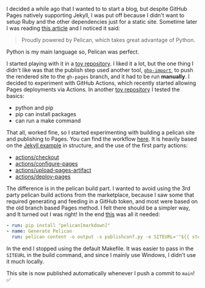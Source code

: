 I decided a while ago that I wanted to to start a blog, but despite GitHub Pages natively supporting Jekyll, I was put off because I didn't want to setup Ruby and the other dependencies just for a static site. Sometime later I was reading [this article](https://tenthousandmeters.com/blog/python-behind-the-scenes-12-how-asyncawait-works-in-python) and I noticed it said:

> Proudly powered by Pelican, which takes great advantage of Python.

Python is my main language so, Pelican was perfect.

I started playing with it in a [toy repository](https://github.com/skarfie123/ghp-pelican). I liked it a lot, but the one thing I didn't like was that the publish step used another tool, [`ghp-import`](https://github.com/c-w/ghp-import), to push the rendered site to the `gh-pages` branch, and it had to be run **manually**. I decided to experiment with GitHub Actions, which recently started allowing Pages deployments via Actions. In another [toy repository](https://github.com/skarfie123/gh-actions) I tested the basics:

- python and pip
- pip can install packages
- can run a make command

That all, worked fine, so I started experimenting with building a pelican site and publishing to Pages. You can find the workflow [here](https://github.com/skarfie123/skarfie123.github.io/blob/main/.github/workflows/deploy.yml). It is heavily based on the [Jekyll example](https://github.com/actions/starter-workflows/blob/main/pages/jekyll.yml) in structure, and the use of the first party actions:

- [actions/checkout](https://github.com/marketplace/actions/checkout)
- [actions/configure-pages](https://github.com/marketplace/actions/configure-github-pages)
- [actions/upload-pages-artifact](https://github.com/marketplace/actions/upload-github-pages-artifact)
- [actions/deploy-pages](https://github.com/marketplace/actions/deploy-github-pages-site)

The difference is in the pelican build part. I wanted to avoid using the 3rd party pelican build actions from the marketplace, because I saw some that required generating and feeding in a GitHub token, and most were based on the old branch based Pages method. I felt there should be a simpler way, and It turned out I was right! In the end [this](https://github.com/skarfie123/skarfie123.github.io/blob/18747ba4ae8b816f274dcb8679c1136ede5c9847/.github/workflows/deploy.yml#L28-L30) was all it needed:

```yml
- run: pip install "pelican[markdown]"
- name: Generate Pelican
  run: pelican content -o output -s publishconf.py -e SITEURL='"${{ steps.pages.outputs.base_url }}"'
```

In the end I stopped using the default Makefile. It was easier to pass in the `SITEURL` in the build command, and since I mainly use Windows, I didn't use it much locally.

This site is now published automatically whenever I push a commit to `main`! ✅
